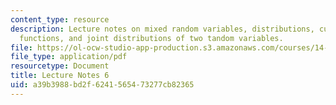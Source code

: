 ```yaml
---
content_type: resource
description: Lecture notes on mixed random variables, distributions, cumulative distribution
  functions, and joint distributions of two tandom variables.
file: https://ol-ocw-studio-app-production.s3.amazonaws.com/courses/14-30-introduction-to-statistical-methods-in-economics-spring-2009/a39b3988bd2f6241565473277cb82365_MIT14_30s09_lec06.pdf
file_type: application/pdf
resourcetype: Document
title: Lecture Notes 6
uid: a39b3988-bd2f-6241-5654-73277cb82365
---
```

